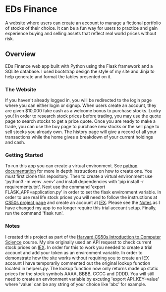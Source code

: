 # EDs Finance
A website where users can create an account to manage a fictional portfolio of stocks of their choice. It can be a fun way for users to practice and gain experience buying and selling assets that reflect real world prices without risk.

## Overview
EDs Finance web app built with Python using the Flask framework and a SQLite database. I used bootstrap design the style of my site and Jinja to help generate and format the tables presented on it. 

### The Website
If you haven't already logged in, you will be redirected to the login page where you can either login or signup. When users create an account, they are given $10,000 fake cash as a welcome bonus to purchase stocks. Lucky you! In order to research stock prices before trading, you may use the quote page to search stocks to get a price quote. Once you are ready to make a trade, you can use the buy page to purchase new stocks or the sell page to sell stocks you already own. The history page will give a record of all your transactions while the home gives a breakdown of your current holdings and cash.

### Getting Started
To run this app you can create a virtual environment. See [python documentation](https://docs.python.org/3/library/venv.html#creating-virtual-environments) for more in depth instructions on how to create one. You must first clone this repository. Then to create a virtual environment use 'python3 -m venv .venv' and install dependencies with 'pip install -r requirements.txt'. Next use the command 'export FLASK_APP=application.py' in order to set the flask environment variable. In order to use real life stock prices you will need to follow the instructions at [CS50s project page](https://cs50.harvard.edu/x/2022/psets/9/finance/#configuring) and create an account at [IEX](https://www.iexexchange.io/). Please see the [Notes](#notes) as I have changed my app to no longer require this trial account setup. Finally, run the command 'flask run'.

### Notes
I created this project as part of the [Harvard CS50s Introduction to Computer Science](https://cs50.harvard.edu/x/2023/) course. My site originally used an API request to check current stock prices on [IEX](https://www.iexexchange.io/). In order for this to work you needed to create a trial account and add your token as an environment variable. In order to demonstrate how the site works without requiring you to create an IEX account I have temporarily commented out the original lookup function located in helpers.py. The lookup function now only returns made up static prices for the stock symbols AAAA, BBBB, CCCC and DDDD. You will still need to create an environment variable by excuting 'export API_KEY=value' where 'value' can be any string of your choice like 'abc' for example.
